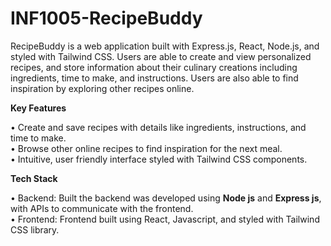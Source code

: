 # INF1005-RecipeBuddy
RecipeBuddy is a web application built with Express.js, React, Node.js, and styled with Tailwind CSS. Users are able to create and view personalized recipes, and store information about their culinary creations including ingredients, time to make, and instructions. Users are also able to find inspiration by exploring other recipes online.

**Key Features**

• Create and save recipes with details like ingredients, instructions, and time to make.\
• Browse other online recipes to find inspiration for the next meal.\
• Intuitive, user friendly interface styled with Tailwind CSS components.


**Tech Stack**

• Backend: Built the backend was developed using **Node js** and **Express js**, with APIs to communicate with the frontend.\
• Frontend: Frontend built using React, Javascript, and styled with Tailwind CSS library.
